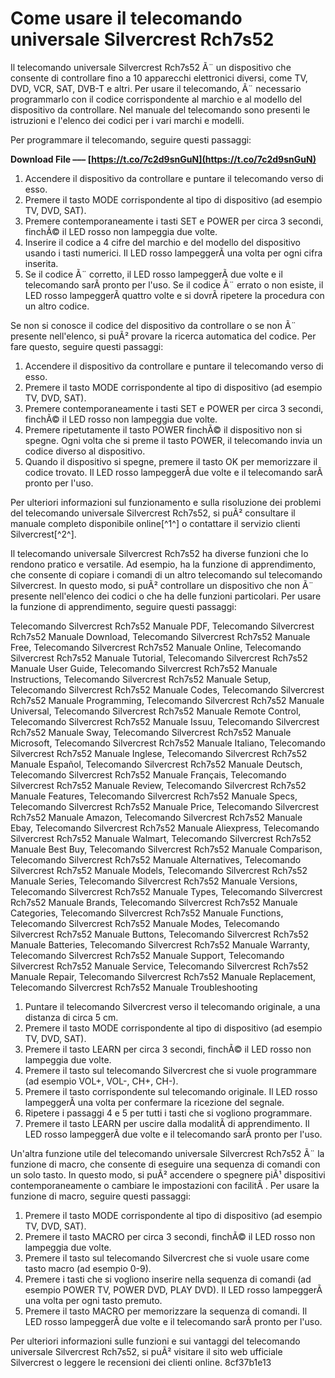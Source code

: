 
 
# Come usare il telecomando universale Silvercrest Rch7s52
 
Il telecomando universale Silvercrest Rch7s52 Ã¨ un dispositivo che consente di controllare fino a 10 apparecchi elettronici diversi, come TV, DVD, VCR, SAT, DVB-T e altri. Per usare il telecomando, Ã¨ necessario programmarlo con il codice corrispondente al marchio e al modello del dispositivo da controllare. Nel manuale del telecomando sono presenti le istruzioni e l'elenco dei codici per i vari marchi e modelli.
 
Per programmare il telecomando, seguire questi passaggi:
 
**Download File ––– [https://t.co/7c2d9snGuN](https://t.co/7c2d9snGuN)**


 
1. Accendere il dispositivo da controllare e puntare il telecomando verso di esso.
2. Premere il tasto MODE corrispondente al tipo di dispositivo (ad esempio TV, DVD, SAT).
3. Premere contemporaneamente i tasti SET e POWER per circa 3 secondi, finchÃ© il LED rosso non lampeggia due volte.
4. Inserire il codice a 4 cifre del marchio e del modello del dispositivo usando i tasti numerici. Il LED rosso lampeggerÃ  una volta per ogni cifra inserita.
5. Se il codice Ã¨ corretto, il LED rosso lampeggerÃ  due volte e il telecomando sarÃ  pronto per l'uso. Se il codice Ã¨ errato o non esiste, il LED rosso lampeggerÃ  quattro volte e si dovrÃ  ripetere la procedura con un altro codice.

Se non si conosce il codice del dispositivo da controllare o se non Ã¨ presente nell'elenco, si puÃ² provare la ricerca automatica del codice. Per fare questo, seguire questi passaggi:

1. Accendere il dispositivo da controllare e puntare il telecomando verso di esso.
2. Premere il tasto MODE corrispondente al tipo di dispositivo (ad esempio TV, DVD, SAT).
3. Premere contemporaneamente i tasti SET e POWER per circa 3 secondi, finchÃ© il LED rosso non lampeggia due volte.
4. Premere ripetutamente il tasto POWER finchÃ© il dispositivo non si spegne. Ogni volta che si preme il tasto POWER, il telecomando invia un codice diverso al dispositivo.
5. Quando il dispositivo si spegne, premere il tasto OK per memorizzare il codice trovato. Il LED rosso lampeggerÃ  due volte e il telecomando sarÃ  pronto per l'uso.

Per ulteriori informazioni sul funzionamento e sulla risoluzione dei problemi del telecomando universale Silvercrest Rch7s52, si puÃ² consultare il manuale completo disponibile online[^1^] o contattare il servizio clienti Silvercrest[^2^].
  
Il telecomando universale Silvercrest Rch7s52 ha diverse funzioni che lo rendono pratico e versatile. Ad esempio, ha la funzione di apprendimento, che consente di copiare i comandi di un altro telecomando sul telecomando Silvercrest. In questo modo, si puÃ² controllare un dispositivo che non Ã¨ presente nell'elenco dei codici o che ha delle funzioni particolari. Per usare la funzione di apprendimento, seguire questi passaggi:
 
Telecomando Silvercrest Rch7s52 Manuale PDF,  Telecomando Silvercrest Rch7s52 Manuale Download,  Telecomando Silvercrest Rch7s52 Manuale Free,  Telecomando Silvercrest Rch7s52 Manuale Online,  Telecomando Silvercrest Rch7s52 Manuale Tutorial,  Telecomando Silvercrest Rch7s52 Manuale User Guide,  Telecomando Silvercrest Rch7s52 Manuale Instructions,  Telecomando Silvercrest Rch7s52 Manuale Setup,  Telecomando Silvercrest Rch7s52 Manuale Codes,  Telecomando Silvercrest Rch7s52 Manuale Programming,  Telecomando Silvercrest Rch7s52 Manuale Universal,  Telecomando Silvercrest Rch7s52 Manuale Remote Control,  Telecomando Silvercrest Rch7s52 Manuale Issuu,  Telecomando Silvercrest Rch7s52 Manuale Sway,  Telecomando Silvercrest Rch7s52 Manuale Microsoft,  Telecomando Silvercrest Rch7s52 Manuale Italiano,  Telecomando Silvercrest Rch7s52 Manuale Inglese,  Telecomando Silvercrest Rch7s52 Manuale Español,  Telecomando Silvercrest Rch7s52 Manuale Deutsch,  Telecomando Silvercrest Rch7s52 Manuale Français,  Telecomando Silvercrest Rch7s52 Manuale Review,  Telecomando Silvercrest Rch7s52 Manuale Features,  Telecomando Silvercrest Rch7s52 Manuale Specs,  Telecomando Silvercrest Rch7s52 Manuale Price,  Telecomando Silvercrest Rch7s52 Manuale Amazon,  Telecomando Silvercrest Rch7s52 Manuale Ebay,  Telecomando Silvercrest Rch7s52 Manuale Aliexpress,  Telecomando Silvercrest Rch7s52 Manuale Walmart,  Telecomando Silvercrest Rch7s52 Manuale Best Buy,  Telecomando Silvercrest Rch7s52 Manuale Comparison,  Telecomando Silvercrest Rch7s52 Manuale Alternatives,  Telecomando Silvercrest Rch7s52 Manuale Models,  Telecomando Silvercrest Rch7s52 Manuale Series,  Telecomando Silvercrest Rch7s52 Manuale Versions,  Telecomando Silvercrest Rch7s52 Manuale Types,  Telecomando Silvercrest Rch7s52 Manuale Brands,  Telecomando Silvercrest Rch7s52 Manuale Categories,  Telecomando Silvercrest Rch7s52 Manuale Functions,  Telecomando Silvercrest Rch7s52 Manuale Modes,  Telecomando Silvercrest Rch7s52 Manuale Buttons,  Telecomando Silvercrest Rch7s52 Manuale Batteries,  Telecomando Silvercrest Rch7s52 Manuale Warranty,  Telecomando Silvercrest Rch7s52 Manuale Support,  Telecomando Silvercrest Rch7s52 Manuale Service,  Telecomando Silvercrest Rch7s52 Manuale Repair,  Telecomando Silvercrest Rch7s52 Manuale Replacement,  Telecomando Silvercrest Rch7s52 Manuale Troubleshooting

1. Puntare il telecomando Silvercrest verso il telecomando originale, a una distanza di circa 5 cm.
2. Premere il tasto MODE corrispondente al tipo di dispositivo (ad esempio TV, DVD, SAT).
3. Premere il tasto LEARN per circa 3 secondi, finchÃ© il LED rosso non lampeggia due volte.
4. Premere il tasto sul telecomando Silvercrest che si vuole programmare (ad esempio VOL+, VOL-, CH+, CH-).
5. Premere il tasto corrispondente sul telecomando originale. Il LED rosso lampeggerÃ  una volta per confermare la ricezione del segnale.
6. Ripetere i passaggi 4 e 5 per tutti i tasti che si vogliono programmare.
7. Premere il tasto LEARN per uscire dalla modalitÃ  di apprendimento. Il LED rosso lampeggerÃ  due volte e il telecomando sarÃ  pronto per l'uso.

Un'altra funzione utile del telecomando universale Silvercrest Rch7s52 Ã¨ la funzione di macro, che consente di eseguire una sequenza di comandi con un solo tasto. In questo modo, si puÃ² accendere o spegnere piÃ¹ dispositivi contemporaneamente o cambiare le impostazioni con facilitÃ . Per usare la funzione di macro, seguire questi passaggi:

1. Premere il tasto MODE corrispondente al tipo di dispositivo (ad esempio TV, DVD, SAT).
2. Premere il tasto MACRO per circa 3 secondi, finchÃ© il LED rosso non lampeggia due volte.
3. Premere il tasto sul telecomando Silvercrest che si vuole usare come tasto macro (ad esempio 0-9).
4. Premere i tasti che si vogliono inserire nella sequenza di comandi (ad esempio POWER TV, POWER DVD, PLAY DVD). Il LED rosso lampeggerÃ  una volta per ogni tasto premuto.
5. Premere il tasto MACRO per memorizzare la sequenza di comandi. Il LED rosso lampeggerÃ  due volte e il telecomando sarÃ  pronto per l'uso.

Per ulteriori informazioni sulle funzioni e sui vantaggi del telecomando universale Silvercrest Rch7s52, si puÃ² visitare il sito web ufficiale Silvercrest o leggere le recensioni dei clienti online.
 8cf37b1e13
 
